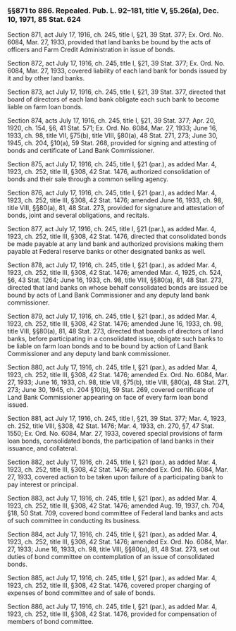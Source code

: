 ### §§871 to 886. Repealed. Pub. L. 92–181, title V, §5.26(a), Dec. 10, 1971, 85 Stat. 624 ###

Section 871, act July 17, 1916, ch. 245, title I, §21, 39 Stat. 377; Ex. Ord. No. 6084, Mar. 27, 1933, provided that land banks be bound by the acts of officers and Farm Credit Administration in issue of bonds.

Section 872, act July 17, 1916, ch. 245, title I, §21, 39 Stat. 377; Ex. Ord. No. 6084, Mar. 27, 1933, covered liability of each land bank for bonds issued by it and by other land banks.

Section 873, act July 17, 1916, ch. 245, title I, §21, 39 Stat. 377, directed that board of directors of each land bank obligate each such bank to become liable on farm loan bonds.

Section 874, acts July 17, 1916, ch. 245, title I, §21, 39 Stat. 377; Apr. 20, 1920, ch. 154, §6, 41 Stat. 571; Ex. Ord. No. 6084, Mar. 27, 1933; June 16, 1933, ch. 98, title VII, §75(b), title VIII, §80(a), 48 Stat. 271, 273; June 30, 1945, ch. 204, §10(a), 59 Stat. 268, provided for signing and attesting of bonds and certificate of Land Bank Commissioner.

Section 875, act July 17, 1916, ch. 245, title I, §21 (par.), as added Mar. 4, 1923, ch. 252, title III, §308, 42 Stat. 1476, authorized consolidation of bonds and their sale through a common selling agency.

Section 876, act July 17, 1916, ch. 245, title I, §21 (par.), as added Mar. 4, 1923, ch. 252, title III, §308, 42 Stat. 1476; amended June 16, 1933, ch. 98, title VIII, §§80(a), 81, 48 Stat. 273, provided for signature and attestation of bonds, joint and several obligations, and recitals.

Section 877, act July 17, 1916, ch. 245, title I, §21 (par.), as added Mar. 4, 1923, ch. 252, title III, §308, 42 Stat. 1476, directed that consolidated bonds be made payable at any land bank and authorized provisions making them payable at Federal reserve banks or other designated banks as well.

Section 878, act July 17, 1916, ch. 245, title I, §21 (par.), as added Mar. 4, 1923, ch. 252, title III, §308, 42 Stat. 1476; amended Mar. 4, 1925, ch. 524, §6, 43 Stat. 1264; June 16, 1933, ch. 98, title VIII, §§80(a), 81, 48 Stat. 273, directed that land banks on whose behalf consolidated bonds are issued be bound by acts of Land Bank Commissioner and any deputy land bank commissioner.

Section 879, act July 17, 1916, ch. 245, title I, §21 (par.), as added Mar. 4, 1923, ch. 252, title III, §308, 42 Stat. 1476; amended June 16, 1933, ch. 98, title VIII, §§80(a), 81, 48 Stat. 273, directed that boards of directors of land banks, before participating in a consolidated issue, obligate such banks to be liable on farm loan bonds and to be bound by action of Land Bank Commissioner and any deputy land bank commissioner.

Section 880, act July 17, 1916, ch. 245, title I, §21 (par.), as added Mar. 4, 1923, ch. 252, title III, §308, 42 Stat. 1476; amended Ex. Ord. No. 6084, Mar. 27, 1933; June 16, 1933, ch. 98, title VII, §75(b), title VIII, §80(a), 48 Stat. 271, 273; June 30, 1945, ch. 204 §10(b), 59 Stat. 269, covered certificate of Land Bank Commissioner appearing on face of every farm loan bond issued.

Section 881, act July 17, 1916, ch. 245, title I, §21, 39 Stat. 377; Mar. 4, 1923, ch. 252, title VIII, §308, 42 Stat. 1476; Mar. 4, 1933, ch. 270, §7, 47 Stat. 1550; Ex. Ord. No. 6084, Mar. 27, 1933, covered special provisions of farm loan bonds, consolidated bonds, the participation of land banks in their issuance, and collateral.

Section 882, act July 17, 1916, ch. 245, title I, §21 (par.), as added Mar. 4, 1923, ch. 252, title III, §308, 42 Stat. 1476; amended Ex. Ord. No. 6084, Mar. 27, 1933, covered action to be taken upon failure of a participating bank to pay interest or principal.

Section 883, act July 17, 1916, ch. 245, title I, §21 (par.), as added Mar. 4, 1923, ch. 252, title III, §308, 42 Stat. 1476; amended Aug. 19, 1937, ch. 704, §18, 50 Stat. 709, covered bond committee of Federal land banks and acts of such committee in conducting its business.

Section 884, act July 17, 1916, ch. 245, title I, §21 (par.), as added Mar. 4, 1923, ch. 252, title III, §308, 42 Stat. 1476; amended Ex. Ord. No. 6084, Mar. 27, 1933; June 16, 1933, ch. 98, title VIII, §§80(a), 81, 48 Stat. 273, set out duties of bond committee on contemplation of an issue of consolidated bonds.

Section 885, act July 17, 1916, ch. 245, title I, §21 (par.), as added Mar. 4, 1923, ch. 252, title III, §308, 42 Stat. 1476, covered proper charging of expenses of bond committee and of sale of bonds.

Section 886, act July 17, 1916, ch. 245, title I, §21 (par.), as added Mar. 4, 1923, ch. 252, title III, §308, 42 Stat. 1476, provided for compensation of members of bond committee.
